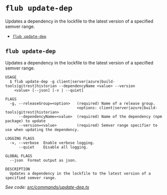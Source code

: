 `flub update-dep`
=================

Updates a dependency in the lockfile to the latest version of a specified semver range.

* [`flub update-dep`](#flub-update-dep)

## `flub update-dep`

Updates a dependency in the lockfile to the latest version of a specified semver range.

```
USAGE
  $ flub update-dep -g client|server|azure|build-tools|gitrest|historian --dependencyName <value> --version
    <value> [--json] [-v | --quiet]

FLAGS
  -g, --releaseGroup=<option>   (required) Name of a release group.
                                <options: client|server|azure|build-tools|gitrest|historian>
      --dependencyName=<value>  (required) Name of the dependency (npm package) to update
      --version=<value>         (required) Semver range specifier to use when updating the dependency.

LOGGING FLAGS
  -v, --verbose  Enable verbose logging.
      --quiet    Disable all logging.

GLOBAL FLAGS
  --json  Format output as json.

DESCRIPTION
  Updates a dependency in the lockfile to the latest version of a specified semver range.
```

_See code: [src/commands/update-dep.ts](https://github.com/microsoft/FluidFramework/blob/main/build-tools/packages/build-cli/src/commands/update-dep.ts)_
